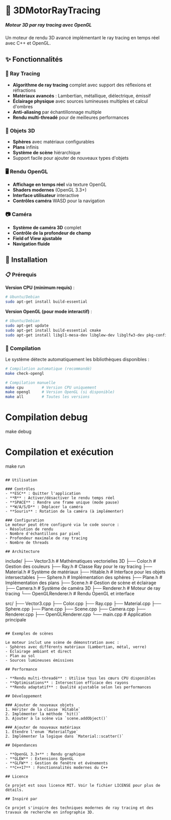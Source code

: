 # 🎨 3DMotorRayTracing
##### Moteur 3D par ray tracing avec OpenGL

Un moteur de rendu 3D avancé implémentant le ray tracing en temps réel avec C++ et OpenGL.

## ✨ Fonctionnalités

### 🔆 Ray Tracing
- **Algorithme de ray tracing** complet avec support des réflexions et réfractions
- **Matériaux avancés** : Lambertian, métallique, diélectrique, émissif
- **Éclairage physique** avec sources lumineuses multiples et calcul d'ombres
- **Anti-aliasing** par échantillonnage multiple
- **Rendu multi-threadé** pour de meilleures performances

### 🎯 Objets 3D
- **Sphères** avec matériaux configurables
- **Plans** infinis
- **Système de scène** hiérarchique
- Support facile pour ajouter de nouveaux types d'objets

### 🖥️ Rendu OpenGL
- **Affichage en temps réel** via texture OpenGL
- **Shaders modernes** (OpenGL 3.3+)
- **Interface utilisateur** interactive
- **Contrôles caméra** WASD pour la navigation

### 📷 Caméra
- **Système de caméra 3D** complet
- **Contrôle de la profondeur de champ**
- **Field of View ajustable**
- **Navigation fluide**

## 🚀 Installation

### 📋 Prérequis

**Version CPU (minimum requis)** :
```bash
# Ubuntu/Debian
sudo apt-get install build-essential
```

**Version OpenGL (pour mode interactif)** :
```bash
# Ubuntu/Debian
sudo apt-get update
sudo apt-get install build-essential cmake
sudo apt-get install libgl1-mesa-dev libglew-dev libglfw3-dev pkg-config
```

### 🔨 Compilation

Le système détecte automatiquement les bibliothèques disponibles :

```bash
# Compilation automatique (recommandé)
make check-opengl

# Compilation manuelle
make cpu        # Version CPU uniquement
make opengl     # Version OpenGL (si disponible)
make all        # Toutes les versions
```

# Compilation debug
make debug

# Compilation et exécution
make run
```

## Utilisation

### Contrôles
- **ESC** : Quitter l'application
- **R** : Activer/désactiver le rendu temps réel
- **SPACE** : Rendre une frame unique (mode pause)
- **W/A/S/D** : Déplacer la caméra
- **Souris** : Rotation de la caméra (à implémenter)

### Configuration
Le moteur peut être configuré via le code source :
- Résolution de rendu
- Nombre d'échantillons par pixel
- Profondeur maximale de ray tracing
- Nombre de threads

## Architecture

```
include/
├── Vector3.h          # Mathématiques vectorielles 3D
├── Color.h            # Gestion des couleurs
├── Ray.h              # Classe Ray pour le ray tracing
├── Material.h         # Système de matériaux
├── Hitable.h          # Interface pour les objets intersectables
├── Sphere.h           # Implémentation des sphères
├── Plane.h            # Implémentation des plans
├── Scene.h            # Gestion de scène et éclairage
├── Camera.h           # Système de caméra 3D
├── Renderer.h         # Moteur de ray tracing
└── OpenGLRenderer.h   # Rendu OpenGL et interface

src/
├── Vector3.cpp
├── Color.cpp
├── Ray.cpp
├── Material.cpp
├── Sphere.cpp
├── Plane.cpp
├── Scene.cpp
├── Camera.cpp
├── Renderer.cpp
├── OpenGLRenderer.cpp
└── main.cpp           # Application principale
```

## Exemples de scènes

Le moteur inclut une scène de démonstration avec :
- Sphères avec différents matériaux (Lambertian, métal, verre)
- Éclairage ambiant et direct
- Plan au sol
- Sources lumineuses émissives

## Performance

- **Rendu multi-threadé** : Utilise tous les cœurs CPU disponibles
- **Optimisations** : Intersection efficace des rayons
- **Rendu adaptatif** : Qualité ajustable selon les performances

## Développement

### Ajouter de nouveaux objets
1. Hériter de la classe `Hitable`
2. Implémenter la méthode `hit()`
3. Ajouter à la scène via `scene.addObject()`

### Ajouter de nouveaux matériaux
1. Étendre l'enum `MaterialType`
2. Implémenter la logique dans `Material::scatter()`

## Dépendances

- **OpenGL 3.3+** : Rendu graphique
- **GLEW** : Extensions OpenGL
- **GLFW** : Gestion de fenêtre et événements
- **C++17** : Fonctionnalités modernes du C++

## Licence

Ce projet est sous licence MIT. Voir le fichier LICENSE pour plus de détails.

## Inspiré par

Ce projet s'inspire des techniques modernes de ray tracing et des travaux de recherche en infographie 3D.